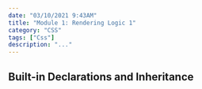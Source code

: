 ```yaml
---
date: "03/10/2021 9:43AM"
title: "Module 1: Rendering Logic 1"
category: "CSS"
tags: ["Css"]
description: "..."
---
```


## Built-in Declarations and Inheritance
